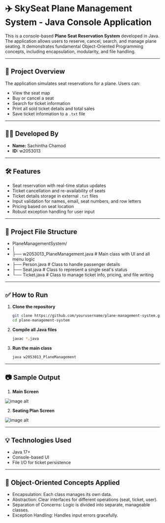 # ✈️ SkySeat Plane Management System - Java Console Application

This is a console-based **Plane Seat Reservation System** developed in Java. The application allows users to reserve, cancel, search, and manage plane seating. It demonstrates fundamental Object-Oriented Programming concepts, including encapsulation, modularity, and file handling.

---

## 📌 Project Overview

The application simulates seat reservations for a plane. Users can:
- View the seat map
- Buy or cancel a seat
- Search for ticket information
- Print all sold ticket details and total sales
- Save ticket information to a `.txt` file

---

## 🧑‍💻 Developed By

- **Name:** Sachintha Chamod  
- **ID:** w2053013

---

## 🛠️ Features

- Seat reservation with real-time status updates
- Ticket cancellation and re-availability of seats
- Ticket details storage in external `.txt` files
- Input validation for names, email, seat numbers, and row letters
- Pricing based on seat location
- Robust exception handling for user input

---

## 🧩 Project File Structure

- PlaneManagementSystem/
- │
- ├── w2053013_PlaneManagement.java # Main class with UI and all menu logic
- ├── Person.java # Class to handle passenger details
- ├── Seat.java # Class to represent a single seat's status
- └── Ticket.java # Class to manage ticket info, pricing, and file writing

---

## ✅ How to Run

1. **Clone the repository**
   ```bash
   git clone https://github.com/yourusername/plane-management-system.git
   cd plane-management-system

2. **Compile all Java files**

   ```bash
   javac *.java

3. **Run the main class**

   ```bash
   java w2053013_PlaneManagement

---

## 📷 Sample Output

1.  **Main Screen**

![image alt](https://github.com/Sachith-Piyathunga/SkySeat-Plane-Management-Application/blob/b5967fb9b71e33d0b30a70ac05632cb8c7777774/Image/Screenshot_20250616_060036.png)

2. **Seating Plan Screen**

![image alt](https://github.com/Sachith-Piyathunga/SkySeat-Plane-Management-Application/blob/a111cd45596b1dc13c40afd9b94d4babf62c1a11/Image/Screenshot_20250616_060103.png)

---

## 💡 Technologies Used

- Java 17+
- Console-based UI
- File I/O for ticket persistence

---

## 🧠 Object-Oriented Concepts Applied

- Encapsulation: Each class manages its own data.
- Abstraction: Clear interfaces for different operations (seat, ticket, user).
- Separation of Concerns: Logic is divided into separate, manageable classes.
- Exception Handling: Handles input errors gracefully.
